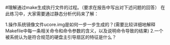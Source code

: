 #理解通过make生成执行文件的过程。（要求在报告中写出对下述问题的回答）
在此练习中，大家需要通过静态分析代码来了解：

1.操作系统镜像文件ucore.img是如何一步一步生成的？(需要比较详细地解释Makefile中每一条相关命令和命令参数的含义，以及说明命令导致的结果)
2.一个被系统认为是符合规范的硬盘主引导扇区的特征是什么？

